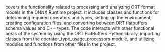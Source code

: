 covers the functionality related to processing and analyzing ORT format models in the ONNX Runtime project. It includes classes and functions for determining required operators and types, setting up the environment, creating configuration files, and converting between ORT flatbuffers schema values and C++ types. The code interacts with other functional areas of the system by using the ORT FlatBuffers Python library, importing classes from the operator_type_usage_processors module, and utilizing modules and functions from other files in the project.
